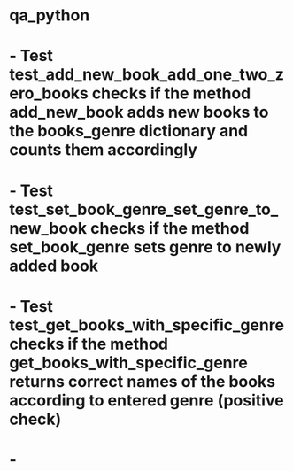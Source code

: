 # qa_python
# - Test test_add_new_book_add_one_two_zero_books checks if the method add_new_book adds new books to the books_genre dictionary and counts them accordingly
# - Test test_set_book_genre_set_genre_to_new_book checks if the method set_book_genre sets genre to newly added book
# - Test test_get_books_with_specific_genre checks if the method get_books_with_specific_genre returns correct names of the books according to entered genre (positive check)
# - 